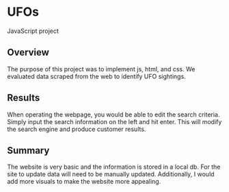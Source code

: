 # UFOs
JavaScript project

## Overview
The purpose of this project was to implement js, html, and css. We evaluated data scraped from the web to identify UFO sightings. 

## Results
When operating the webpage, you would be able to edit the search criteria. Simply input the search information on the left and hit enter. This will modify the search engine and produce customer results.

## Summary
The website is very basic and the information is stored in a local db. For the site to update data will need to be manually updated. Additionally, I would add more visuals to make the website more appealing.
